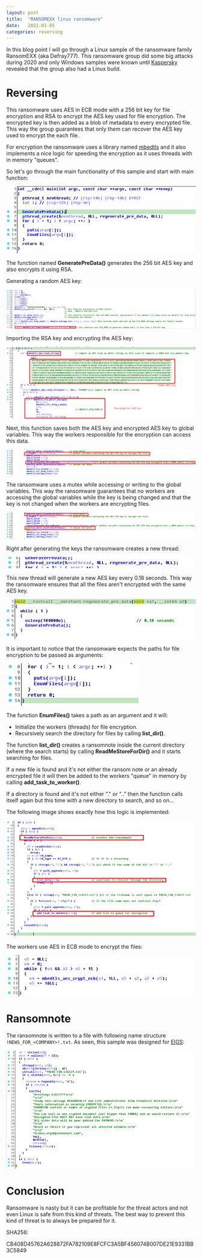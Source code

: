 ```yaml
---
layout: post
title:  "RANSOMEXX linux ransomware"
date:   2021-01-05
categories: reversing
---
```


In this blog point I will go through a Linux sample of the ransomware family RansomEXX (aka Defray777). This ransomware group did some big attacks during 2020 and only Windows samples were known until [Kaspersky](https://securelist.com/ransomexx-trojan-attacks-linux-systems/99279/) revealed that the group also had a Linux build.

# Reversing
This ransomware uses AES in ECB mode with a 256 bit key for file encryption and RSA to encrypt the AES key used for file encryption. The encrypted key is then added as a blob of metadata to every encrypted file. This way the group guarantees that only them can recover the AES key used to encrypt the each file.

For encryption the ransomware uses a library named [mbedtls](https://tls.mbed.org) and it also implements a nice logic for speeding the encryption as it uses threads with in memory "queues".

So let's go through the main functionality of this sample and start with main function:

![main](/assets/images/ransomexx_linux/image1.png)

The function named **GeneratePreData()**  generates the 256 bit AES key and also encrypts it using RSA.

Generating a random AES key:

![AES key generation](/assets/images/ransomexx_linux/image2.png)

Importing the RSA key and encrypting the AES key:

![RSA key import and encryption](/assets/images/ransomexx_linux/image3.png)

Next, this function saves both the AES key and encrypted AES key to global variables. This way the workers responsible for the encryption can access this data.

![Global Variables](/assets/images/ransomexx_linux/image4.png)

The ransomware uses a mutex while accessing or writing to the global variables. This way the ransomware guarantees that no workers are accessing the global variables while the key is being changed and that the key is not changed when the workers are encrypting files.

![Mutex](/assets/images/ransomexx_linux/image5.png)

Right after generating the keys the ransomware creates a new thread:

![New Thread](/assets/images/ransomexx_linux/image6.png)

This new thread will generate a new AES key every 0.18 seconds. This way the ransomware ensures that all the files aren't encrypted with the same AES key.

![Updating the keys](/assets/images/ransomexx_linux/image7.png)

It is important to notice that the ransomware expects the paths for file encryption to be passed as arguments:

![Parsing Argv](/assets/images/ransomexx_linux/image8.png)

The function **EnumFiles()** takes a path as an argument and it will:

- Initialize the workers (threads) for file encryption.
- Recursively search the directory for files by calling **list_dir()**.

The function **list_dir()** creates a ransomnote inside the current directory (where the search starts) by calling **ReadMeStoreForDir()** and it starts searching for files.

If a new file is found and it's not either the ransom note or an already encrypted file it will then be added to the workers "queue" in memory by calling **add_task_to_worker()**. 

If a directory is found and it's not either "." or ".." then the function calls itself again but this time with a new directory to search, and so on...

The following image shows exactly how this logic is implemented:

![Traversing directories](/assets/images/ransomexx_linux/image9.png)

The workers use AES in ECB mode to encrypt the files:

![AES encryption](/assets/images/ransomexx_linux/image10.png)

# Ransomnote

The ransomnote is written to a file with following name structure `!NEWS_FOR_<COMPANY>!.txt`. As seen, this sample was designed for [EIGS](https://www.eigsi.fr/):

![Ransomnote](/assets/images/ransomexx_linux/image11.png)

# Conclusion

Ransomware is nasty but it can be profitable for the threat actors and not even Linux is safe from this kind of threats. The best way to prevent this kind of threat is to always be prepared for it.

SHA256:

CB408D45762A628872FA782109E8FCFC3A5BF456074B007DE21E9331BB3C5849
